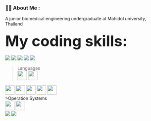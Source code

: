### :man_technologist: <b>About Me</b> :

A junior biomedical engineering undergraduate at Mahidol university, Thailand   <img src="https://github.com/linssen/country-flag-icons/blob/master/images/svg/tha.svg" width="15" height="10"/>
<br><br>
<font size="20"><b>My coding skills:</b></font>
<br><br>
<img src="https://img.shields.io/badge/MySQL-005C84?style=for-the-badge&logo=mysql&logoColor=white"/> <!--MySQL-->
<img src="https://img.shields.io/badge/GitKraken-179287?style=for-the-badge&logo=GitKraken&logoColor=whit"/> <!--GitKraken-->
<img src="https://img.shields.io/badge/Jupyter-F37626.svg?&style=for-the-badge&logo=Jupyter&logoColor=white"/> <!--Jupyter-->
<img src="https://img.shields.io/badge/Arduino_IDE-00979D?style=for-the-badge&logo=arduino&logoColor=white"/> <!--Arduino IDE-->
<img src="https://img.shields.io/badge/VSCode-0078D4?style=for-the-badge&logo=visual%20studio%20code&logoColor=white"/> <!--VSCode-->
<br> 
>Languages
<br><img src="https://img.shields.io/badge/C-00599C?style=for-the-badge&logo=c&logoColor=white" height="30"/> <!--C-->
<img src="https://img.shields.io/badge/GIT-E44C30?style=for-the-badge&logo=git&logoColor=white" height="30"/> <!--Git-->
<img src="https://img.shields.io/badge/Python-FFD43B?style=for-the-badge&logo=python&logoColor=blue" height="30"/>
<img src="https://img.shields.io/badge/Numpy-777BB4?style=for-the-badge&logo=numpy&logoColor=white" height="30"/> <!--Numpy-->
<img src="https://img.shields.io/badge/Pandas-2C2D72?style=for-the-badge&logo=pandas&logoColor=whit" height="30"/> <!--Pandas-->
<img src="https://img.shields.io/badge/scikit_learn-F7931E?style=for-the-badge&logo=scikit-learn&logoColor=white" height="30"/> <!--scikit-->
<img src="https://img.shields.io/badge/SciPy-654FF0?style=for-the-badge&logo=SciPy&logoColor=white" height="30"/> <!--Scipy-->
<br> >Operation Systems <br>
<img src="https://img.shields.io/badge/Linux-FCC624?style=for-the-badge&logo=linux&logoColor=blac" height="30"/> <!--LINUX-->
<img src="https://img.shields.io/badge/Windows-0078D6?style=for-the-badge&logo=windows&logoColor=white" height="30"/> <!--Windows-->
<br>
<img src="https://img.shields.io/badge/Arduino-00979D?style=for-the-badge&logo=Arduino&logoColor=white"/> <!--Arduino-->
<img src="https://img.shields.io/badge/Raspberry%20Pi-A22846?style=for-the-badge&logo=Raspberry%20Pi&logoColor=white"/> <!--RasPi-->
